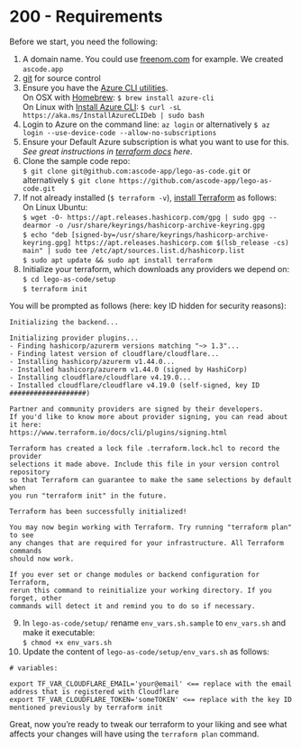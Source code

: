 # 200 - Requirements

Before we start, you need the following:

1. A domain name. You could use [freenom.com](http://freenom.com/) for example. We created ```ascode.app```
2. [git](https://git-scm.com/) for source control
3. Ensure you have the [Azure CLI utilities](https://github.com/Azure/azure-cli).<br/> 
On OSX with [Homebrew](https://brew.sh/): ```$ brew install azure-cli```<br/>
On Linux with [Install Azure CLI](https://learn.microsoft.com/en-us/cli/azure/install-azure-cli-linux?pivots=apt): ```$ curl -sL https://aka.ms/InstallAzureCLIDeb | sudo bash```
4. Login to Azure on the command line: ```az login``` or alternatively ```$ az login --use-device-code --allow-no-subscriptions```
5. Ensure your Default Azure subscription is what you want to use for this. *See great instructions in [terraform docs](https://www.terraform.io/docs/providers/azurerm/authenticating_via_azure_cli.html) here*.
6. Clone the sample code repo: <br/>
```$ git clone git@github.com:ascode-app/lego-as-code.git``` or alternatively ```$ git clone https://github.com/ascode-app/lego-as-code.git```
7. If not already installed (```$ terraform -v```), [install Terraform](https://developer.hashicorp.com/terraform/install) as follows: <br/>On Linux Ubuntu: <br/>```$ wget -O- https://apt.releases.hashicorp.com/gpg | sudo gpg --dearmor -o /usr/share/keyrings/hashicorp-archive-keyring.gpg```<br/>
```$ echo "deb [signed-by=/usr/share/keyrings/hashicorp-archive-keyring.gpg] https://apt.releases.hashicorp.com $(lsb_release -cs) main" | sudo tee /etc/apt/sources.list.d/hashicorp.list```<br/>
```$ sudo apt update && sudo apt install terraform```
8. Initialize your terraform, which downloads any providers we depend on: ```$ cd lego-as-code/setup```<br/>```$ terraform init```

You will be prompted as follows (here: key ID hidden for security reasons):

```
Initializing the backend...

Initializing provider plugins...
- Finding hashicorp/azurerm versions matching "~> 1.3"...
- Finding latest version of cloudflare/cloudflare...
- Installing hashicorp/azurerm v1.44.0...
- Installed hashicorp/azurerm v1.44.0 (signed by HashiCorp)
- Installing cloudflare/cloudflare v4.19.0...
- Installed cloudflare/cloudflare v4.19.0 (self-signed, key ID ###################)

Partner and community providers are signed by their developers.
If you'd like to know more about provider signing, you can read about it here:
https://www.terraform.io/docs/cli/plugins/signing.html

Terraform has created a lock file .terraform.lock.hcl to record the provider
selections it made above. Include this file in your version control repository
so that Terraform can guarantee to make the same selections by default when
you run "terraform init" in the future.

Terraform has been successfully initialized!

You may now begin working with Terraform. Try running "terraform plan" to see
any changes that are required for your infrastructure. All Terraform commands
should now work.

If you ever set or change modules or backend configuration for Terraform,
rerun this command to reinitialize your working directory. If you forget, other
commands will detect it and remind you to do so if necessary.
```

9. In ```lego-as-code/setup/``` rename ```env_vars.sh.sample``` to ```env_vars.sh``` and make it executable: <br/> ```$ chmod +x env_vars.sh```
10. Update the content of ```lego-as-code/setup/env_vars.sh``` as follows: <br/>
```# To authenticate with CloudFlare.com, set the following environment
# variables:

export TF_VAR_CLOUDFLARE_EMAIL='your@email' <== replace with the email address that is registered with Cloudflare
export TF_VAR_CLOUDFLARE_TOKEN='someTOKEN' <== replace with the key ID mentioned previously by terraform init
```

Great, now you’re ready to tweak our terraform to your liking and see what affects your changes will have using the ```terraform plan``` command.

